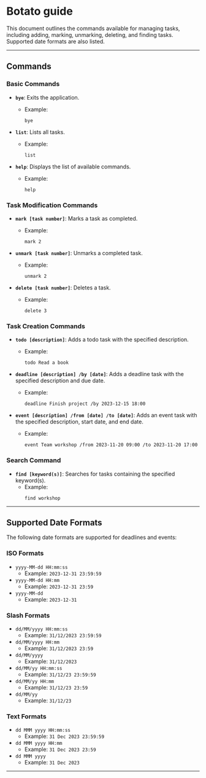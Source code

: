 <link rel="stylesheet" href="../src/main/resources/css/dialog-box.css">

# Botato guide

This document outlines the commands available for managing tasks, including adding, marking, unmarking, deleting, and finding tasks. Supported date formats are also listed.

---

## Commands

### Basic Commands
- **`bye`**: Exits the application.
    - Example:
      ```
      bye
      ```

- **`list`**: Lists all tasks.
    - Example:
      ```
      list
      ```

- **`help`**: Displays the list of available commands.
    - Example:
      ```
      help
      ```

### Task Modification Commands
- **`mark [task number]`**: Marks a task as completed.
    - Example:
      ```
      mark 2
      ```

- **`unmark [task number]`**: Unmarks a completed task.
    - Example:
      ```
      unmark 2
      ```

- **`delete [task number]`**: Deletes a task.
    - Example:
      ```
      delete 3
      ```

### Task Creation Commands
- **`todo [description]`**: Adds a todo task with the specified description.
    - Example:
      ```
      todo Read a book
      ```

- **`deadline [description] /by [date]`**: Adds a deadline task with the specified description and due date.
    - Example:
      ```
      deadline Finish project /by 2023-12-15 18:00
      ```

- **`event [description] /from [date] /to [date]`**: Adds an event task with the specified description, start date, and end date.
    - Example:
      ```
      event Team workshop /from 2023-11-20 09:00 /to 2023-11-20 17:00
      ```

### Search Command
- **`find [keyword(s)]`**: Searches for tasks containing the specified keyword(s).
    - Example:
      ```
      find workshop
      ```

---

## Supported Date Formats

The following date formats are supported for deadlines and events:

### ISO Formats
- `yyyy-MM-dd HH:mm:ss`
    - Example: `2023-12-31 23:59:59`
- `yyyy-MM-dd HH:mm`
    - Example: `2023-12-31 23:59`
- `yyyy-MM-dd`
    - Example: `2023-12-31`

### Slash Formats
- `dd/MM/yyyy HH:mm:ss`
    - Example: `31/12/2023 23:59:59`
- `dd/MM/yyyy HH:mm`
    - Example: `31/12/2023 23:59`
- `dd/MM/yyyy`
    - Example: `31/12/2023`
- `dd/MM/yy HH:mm:ss`
    - Example: `31/12/23 23:59:59`
- `dd/MM/yy HH:mm`
    - Example: `31/12/23 23:59`
- `dd/MM/yy`
    - Example: `31/12/23`

### Text Formats
- `dd MMM yyyy HH:mm:ss`
    - Example: `31 Dec 2023 23:59:59`
- `dd MMM yyyy HH:mm`
    - Example: `31 Dec 2023 23:59`
- `dd MMM yyyy`
    - Example: `31 Dec 2023`

---
